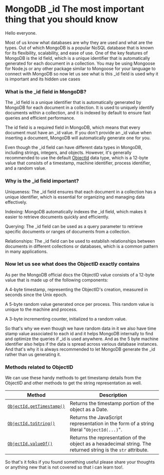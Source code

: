 # MongoDB _id The most important thing that you should know

Hello everyone.

Most of us know what databases are why they are used and what are the types. Out of which MongoDB is a popular NoSQL database that is known for its flexibility, scalability, and ease of use. One of the key features of MongoDB is the id field, which is a unique identifier that is automatically generated for each document in a collection. You may be using Mongoose for Node.js or any other package similar to Mongoose for your language to connect with MongoDB so now let us see what is this \_id field is used why it is important and its hidden use cases

### What is the \_id field in MongoDB?

The \_id field is a unique identifier that is automatically generated by MongoDB for each document in a collection. It is used to uniquely identify documents within a collection, and it is indexed by default to ensure fast queries and efficient performance.

The id field is a required field in MongoDB, which means that every document must have an \_id value. If you don't provide an \_id value when inserting a document, MongoDB will automatically generate one for you.

Even though the \_id field can have different data types in MongoDB, including strings, integers, and objects. However, it's generally recommended to use the default [ObjectId](https://www.mongodb.com/docs/manual/reference/method/ObjectId/) data type, which is a 12-byte value that consists of a timestamp, machine identifier, process identifier, and a random value.

### Why is the \_id field important?

Uniqueness: The \_id field ensures that each document in a collection has a unique identifier, which is essential for organizing and managing data effectively.

Indexing: MongoDB automatically indexes the \_id field, which makes it easier to retrieve documents quickly and efficiently.

Querying: The \_id field can be used as a query parameter to retrieve specific documents or ranges of documents from a collection.

Relationships: The \_id field can be used to establish relationships between documents in different collections or databases, which is a common pattern in many applications.

### Now let us see what does the ObjectID exactly contains

As per the MongoDB official docs the ObjectID value consists of a 12-byte value that is made up of the following components:

A 4-byte timestamp, representing the ObjectID's creation, measured in seconds since the Unix epoch.

A 5-byte random value generated once per process. This random value is unique to the machine and process.

A 3-byte incrementing counter, initialized to a random value.

So that's why we even though we have random data in it we also have time stamp value associated to each id and it helps MongoDB internally to find and optimize the queries if \_id is used anywhere. And as the 5 byte machine identifier also helps if the data is spread across various database instances. And that's why it is always recommended to let MongoDB generate the \_id rather than us generating it.

### Methods related to ObjectID

We can use these handy methods to get timestamp details from the ObjectID and other methods to get the string representation as well.

| Method | Description |
| --- | --- |
| [`ObjectId.getTimestamp()`](https://www.mongodb.com/docs/manual/reference/method/ObjectId.getTimestamp/#mongodb-method-ObjectId.getTimestamp) | Returns the timestamp portion of the object as a Date. |
| [`ObjectId.toString()`](https://www.mongodb.com/docs/manual/reference/method/ObjectId.toString/#mongodb-method-ObjectId.toString) | Returns the JavaScript representation in the form of a string literal "`ObjectId(...)`". |
| [`ObjectId.valueOf()`](https://www.mongodb.com/docs/manual/reference/method/ObjectId.valueOf/#mongodb-method-ObjectId.valueOf) | Returns the representation of the object as a hexadecimal string. The returned string is the `str` attribute. |

So that's it folks if you found something useful please share your thoughts or anything new that is not covered so that i can learn too!.